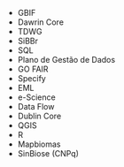 * GBIF
* Dawrin Core
* TDWG
* SiBBr
* SQL
* Plano de Gestão de Dados
* GO FAIR
* Specify
* EML
* e-Science
* Data Flow
* Dublin Core
* QGIS
* R
* Mapbiomas
* SinBiose (CNPq)